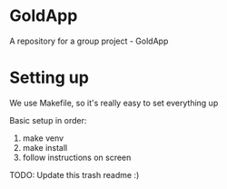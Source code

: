 # GoldApp
A repository for a group project - GoldApp

# Setting up
We use Makefile, so it's really easy to set everything up

Basic setup in order:
1) make venv
2) make install
3) follow instructions on screen

TODO: Update this trash readme :)

